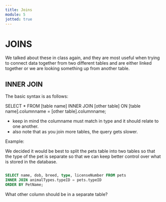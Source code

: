 ```yaml
---
title: Joins
module: 5
jotted: true
---
```


# JOINS

We talked about these in class again, and they are most useful when trying to connect data together from two different tables and are either linked together or we are looking something up from another table.

## INNER JOIN

The basic syntax is as follows:

SELECT * FROM [table name] INNER JOIN [other table]
ON [table name].columnname = [other table].columnname;

- keep in mind the columname must match in type and it should relate to one another.
- also note that as you join more tables, the query gets slower.

Example:

We decided it would be best to split the pets table into two tables so that the type of the pet is separate so that we can keep better control over what is stored in the database. 

```sql

SELECT name, dob, breed, type, licenseNumber FROM pets
INNER JOIN animalTypes.typeID = pets.typeID
ORDER BY PetName;

```
What other column should be in a separate table?

